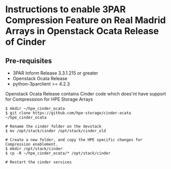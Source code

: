 # Instructions to enable 3PAR Compression Feature on Real Madrid Arrays in Openstack Ocata Release of Cinder

## Pre-requisites

* 3PAR Inform Release 3.3.1.215 or greater
* Openstack Ocata Release 
* python-3parclient >= 4.2.3

Openstack Ocata Release contains Cinder code which does'nt have support for Compresssion for HPE Storage Arrays 

```
$ mkdir ~/hpe_cinder_ocata
$ git clone https://github.com/hpe-storage/cinder-ocata ~/hpe_cinder_ocata

# Rename the cinder folder on the devstack 
$ mv /opt/stack/cinder /opt/stack/cinder_old

# Create a new folder, and copy the HPE specific changes for Compression enablement.
$ mkdir /opt/stack/cinder
$ cp -R ~/hpe_cinder_ocata/* /opt/stack/cinder

# Restart the cinder services
```

